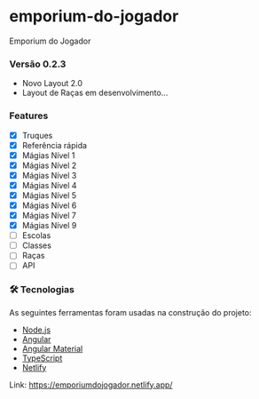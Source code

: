 # emporium-do-jogador
Emporium do Jogador

### Versão 0.2.3

- Novo Layout 2.0
- Layout de Raças em desenvolvimento...

### Features

- [x] Truques
- [x] Referência rápida
- [x] Mágias Nível 1
- [x] Mágias Nível 2
- [x] Mágias Nível 3
- [x] Mágias Nível 4
- [x] Mágias Nível 5
- [x] Mágias Nível 6
- [x] Mágias Nível 7
- [x] Mágias Nível 9
- [ ] Escolas
- [ ] Classes
- [ ] Raças
- [ ] API

### 🛠 Tecnologias

As seguintes ferramentas foram usadas na construção do projeto:

- [Node.js](https://nodejs.org/)
- [Angular](https://angular.io/)
- [Angular Material](https://material.angular.io/)
- [TypeScript](https://www.typescriptlang.org/)
- [Netlify](https://www.netlify.com/)


Link: https://emporiumdojogador.netlify.app/
